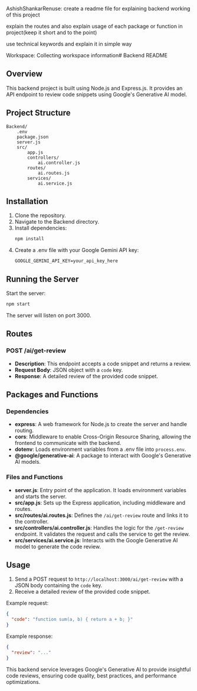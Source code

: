 AshishShankarRenuse: create a readme file for explaining backend working of this project

explain the routes and also explain usage of each package or function in project(keep it short and to the point)

use technical keywords and explain it in simple way

Workspace: Collecting workspace information# Backend README

## Overview

This backend project is built using Node.js and Express.js. It provides an API endpoint to review code snippets using Google's Generative AI model.

## Project Structure

```
Backend/
    .env
    package.json
    server.js
    src/
        app.js
        controllers/
            ai.controller.js
        routes/
            ai.routes.js
        services/
            ai.service.js
```

## Installation

1. Clone the repository.
2. Navigate to the Backend directory.
3. Install dependencies:
   ```sh
   npm install
   ```
4. Create a .env file with your Google Gemini API key:
   ```properties
   GOOGLE_GEMINI_API_KEY=your_api_key_here
   ```

## Running the Server

Start the server:
```sh
npm start
```
The server will listen on port 3000.

## Routes

### POST /ai/get-review

- **Description**: This endpoint accepts a code snippet and returns a review.
- **Request Body**: JSON object with a `code` key.
- **Response**: A detailed review of the provided code snippet.

## Packages and Functions

### Dependencies

- **express**: A web framework for Node.js to create the server and handle routing.
- **cors**: Middleware to enable Cross-Origin Resource Sharing, allowing the frontend to communicate with the backend.
- **dotenv**: Loads environment variables from a .env file into `process.env`.
- **@google/generative-ai**: A package to interact with Google's Generative AI models.

### Files and Functions

- **server.js**: Entry point of the application. It loads environment variables and starts the server.
- **src/app.js**: Sets up the Express application, including middleware and routes.
- **src/routes/ai.routes.js**: Defines the `/ai/get-review` route and links it to the controller.
- **src/controllers/ai.controller.js**: Handles the logic for the `/get-review` endpoint. It validates the request and calls the service to get the review.
- **src/services/ai.service.js**: Interacts with the Google Generative AI model to generate the code review.

## Usage

1. Send a POST request to `http://localhost:3000/ai/get-review` with a JSON body containing the `code` key.
2. Receive a detailed review of the provided code snippet.

Example request:
```json
{
  "code": "function sum(a, b) { return a + b; }"
}
```

Example response:
```json
{
  "review": "..."
}
```

This backend service leverages Google's Generative AI to provide insightful code reviews, ensuring code quality, best practices, and performance optimizations.